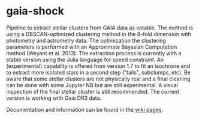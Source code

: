 # gaia-shock

Pipeline to extract stellar clusters from GAIA data as votable. The method is using a DBSCAN-optimized clustering method in the 8-fold dimension with photometry and astrometry data. The optimization the clustering parameters is performed with an Approximate Bayesian Computation method (Weyant et al. 2013).
The extraction process is currently with a stable version using the Julia language for speed constraint. An (experimental) capability is offered from version 1.7 to fit an isochrone and to extract more isolated stars in a second step ("tails", subclumps, etc).
Be aware that some stellar clusters are not physically real and a final cleaning can be done with some Jupyter NB but are still experimental. A visual inspection of the final stellar cluster is still recommended.
The current version is working with Gaia DR3 data.

Documentation and information can be found in the [wiki pages](https://github.com/bosscha/gaia-shock/wiki).
